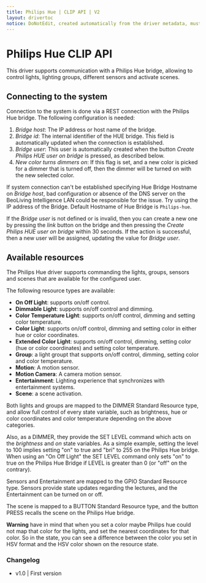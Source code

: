 ```yaml
---
title: Philips Hue | CLIP API | V2
layout: drivertoc
notice: DoNotEdit, created automatically from the driver metadata, must be updated on the driver itself
---
```

Philips Hue CLIP API
===============================

This driver supports communication with a Philips Hue bridge,
allowing to control lights, lighting groups, different sensors and
activate scenes.

Connecting to the system
--------------------------------

Connection to the system is done via a REST connection with the
Philips Hue bridge. The following configuration is needed:

 1. *Bridge host*: The IP address or host name of the bridge.
 2. *Bridge id*: The internal identifier of the HUE bridge. This field
is automatically updated when the connection is established.
 3. *Bridge user*: This user is automatically created when the button
    *Create Philips HUE user on bridge* is pressed, as described below.
 4. *New color turns dimmers on*: If this flag is set, and a new color
is picked for a dimmer that is turned off, then the dimmer will be
turned on with the new selected color.

If system connection can't be established specifying Hue Bridge Hostname
on *Bridge host*, bad configuration or absence of the DNS server on the
BeoLiving Intelligence LAN could be responsible for the issue.
Try using the IP address of the Bridge. Default Hostname of Hue Bridge
is ```Philips-hue```.

If the *Bridge user* is not defined or is invalid, then you can create a new
one by pressing the *link* button on the bridge and then pressing the *Create
Philips HUE user on bridge* within 30 seconds. If the action is successful,
then a new user will be assigned, updating the value for *Bridge user*.

Available resources
--------------------------------

The Philips Hue driver supports commanding the lights, groups, sensors
and scenes that are available for the configured user.

The following resource types are available:

 - **On Off Light**: supports on/off control.
 - **Dimmable Light**: supports on/off control and dimming.
 - **Color Temperature Light**: supports on/off control, dimming and setting
color temperature.
 - **Color Light**: supports on/off control, dimming and setting color in either
hue or color coordinates.
 - **Extended Color Light**: supports on/off control, dimming, setting color (hue
or color coordinates) and setting color temperature.
 - **Group**: a light groupt that supports on/off control, dimming, setting color
and color temperature.
 - **Motion**: A motion sensor.
 - **Motion Camera**: A camera motion sensor.
 - **Entertainment**: Lighting experience that synchronizes with entertainment systems.
 - **Scene**: a scene activation.

Both lights and groups are mapped to the DIMMER Standard Resource
type, and allow full control of every state variable, such as
brightness, hue or color coordinates and color temperature depending on the above
categories. 

Also, as a DIMMER, they provide the SET LEVEL command which acts
on the *brightness* and *on* state variables. As a simple example,
setting the level to 100 implies setting "on" to true and "bri" to
255 on the Philips Hue bridge. 
When using an "On Off Light" the SET LEVEL command only sets "on"
to true on the Philips Hue Bridge if LEVEL is greater than 0 (or
"off" on the contrary).

Sensors and Entertainment are mapped to the GPIO Standard Resource
type.
Sensors provide state updates regarding the lectures, and the
Entertainment can be turned on or off.

The scene is mapped to a BUTTON Standard Resource type, and the button
PRESS recalls the scene on the Philips Hue bridge.

**Warning** have in mind that when you set a color maybe Philips hue could not map
that color for the lights, and set the nearest coordinates for that color. So in the state,
you can see a difference between the color you set in HSV format and the HSV color shown
on the resource state.

### Changelog

 - v1.0 | First version
